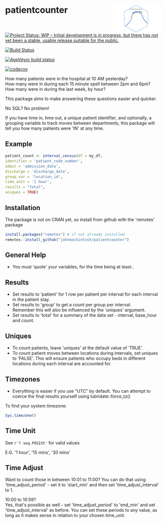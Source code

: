 # patientcounter <img src="man/figures/logo.png" width="160px" align="right" />

[![Project Status: WIP – Initial development is in progress, but there has not yet been a stable, usable release suitable for the public.](https://www.repostatus.org/badges/latest/wip.svg)](https://www.repostatus.org/#wip)

[![Build Status](https://travis-ci.com/johnmackintosh/patientcounter.svg?branch=master)](https://travis-ci.com/johnmackintosh/patientcounter)


[![AppVeyor build status](https://ci.appveyor.com/api/projects/status/github/johnmackintosh/patientcounter?branch=master&svg=true)](https://ci.appveyor.com/project/johnmackintosh/patientcounter)

[![codecov](https://codecov.io/gh/johnmackintosh/patientcounter/branch/master/graph/badge.svg)](https://codecov.io/gh/johnmackintosh/patientcounter)



How many patients were in the hospital at 10 AM yesterday?  
How many were in during each 15 minute spell between 2pm and 6pm?  
How many were in during the last week, by hour?


This package aims to make answering these questions easier and quicker.

No SQL? No problem!

If you have time in, time out, a unique patient identifier, and optionally, a grouping variable to track moves between departments, this package will tell you how many patients were 'IN' at any time.


## Example

```r
patient_count <- interval_census(df = my_df, 
identifier = 'patient_code_number',
admit = 'admission_date', 
discharge = 'discharge_date', 
group_var = 'location_id', 
time_unit = '1 hour', 
results = "total", 
uniques = TRUE)

```


## Installation

The package is not on CRAN yet, so install from github with the 'remotes' package

```r
install.packages("remotes") # if not already installed
remotes::install_github("johnmackintosh/patientcounter")

```


## General Help

- You must 'quote' your variables, for the time being at least..  

## Results
- Set results to 'patient' for 1 row per patient per interval for each interval in the patient stay. 
- Set results to 'group' to get a count per group per interval.  
Remember this will also be influenced by the 'uniques' argument.  
- Set results to 'total' for a summary of the data set - interval, base_hour and count.  


## Uniques
- To count patients, leave 'uniques' at the default value of 'TRUE'.  
- To count patient moves between locations during intervals, set uniques to 'FALSE'. 
This will ensure patients who occupy beds in different locations during each interval are accounted for.


## Timezones

- Everything is easier if you use "UTC" by default. 
You can attempt to coerce the final results yourself using lubridate::force_tz()  

To find your system timezone:

```r
Sys.timezone()
```

## Time Unit


See ```r'? seq.POSIXt'``` for valid values

E.G. '1 hour', '15 mins', '30 mins'


## Time Adjust

Want to count those in between 10:01 to 11:00? 
You can do that using 'time_adjust_period' - set it to 'start_min' and then set
'time_adjust_interval' to 1.


10:00 to 10:59?  
Yes, that's possible as well - set 'time_adjust_period' to 'end_min' and set 
'time_adjust_interval' as before. You can set these periods to any value, as long
as it makes sense in relation to your chosen time_unit.



